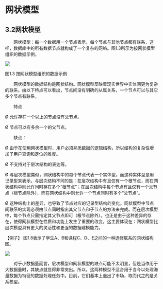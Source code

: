 # 网状模型

## 3.2网状模型

　　网状模型：每一个数据用一个节点表示，每个节点与其他节点都有联系，这样，数据库中的所有数据节点就构成了一个复杂的网络。图1.3所示为按网状模型组织的数据示例。

![](https://img1.zlogs.net/19/20191025233427.png)

图1.3 按网状模型组织的数据示例

 

　　网状模型的数据结构是网状结构。网状模型反映着现实世界中实体间更为复杂的联系。由以下特点可以看出，节点间没有明确的从属关系，一个节点可以与其它多个节点有联系。

　　特点

Ø 允许存在一个以上的节点没有父节点。

Ø 节点可以有多余一个的父节点。

　　缺点：

Ø 由于在使用网状模型时，用户必须熟悉数据的逻辑结构，所以结构的复杂性增加了用户查询和定位的难度。

Ø 不支持对于层次结构的表达等。

Ø  与层次模型类似，网状结构中的每个节点代表一个实体型，而这种实体型是用记录型来表示。与层次结构不同的是：在层次结构中有且仅有一个根节点，而在网状结构中则允许同时存在多个“根节点”；在层次结构中每个节点有且仅有一个父节点（根节点除外），而在网状结构中则允许一个节点同时有多个“父节点”。

Ø  这种结构上的差异，也导致了节点对应的记录型结构的变化。网状模型中节点间联系的实现必须由节点同时指出其父节点和子节点的方法来完成。而在层次模型中，每个节点只需指定其父节点即可（根节点除外）。也正是由于这种差异的存在，使得网状模型在性质和功能上发生了重要的改变。这主要体现在：网状模型比层次模型具有更大的灵活性和更强的数据建模能力。

 

【例子】 图1.8表示了学生A、B和课程C、D、E之间的一种选修联系的网状结构图。

 ![](https://img1.zlogs.net/19/20191025233445.png)

　　对于小数据量而言，层次模型和网状模型的缺点可能不太明显，但是当作用于大数据量时，其缺点就显得非常突出。所以，这两种模型不适合用于当今以处理海量数据为特征的数据处理任务中。目前，它们基本上退出了市场，取而代之的是关系模型。

 

 